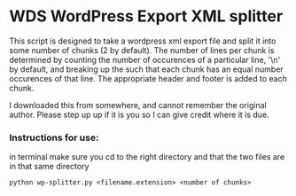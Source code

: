 # WDS WordPress Export XML splitter

This script is designed to take a wordpress xml export file and split it into some
number of chunks (2 by default). The number of lines per chunk is determined by counting
the number of occurences of a particular line, '<item>\n' by default, and breaking up the
such that each chunk has an equal number occurences of that line. The appropriate header
and footer is added to each chunk.

I downloaded this from somewhere, and cannot remember the original author. Please step up up if it is you so I can give credit where it is due.


### Instructions for use:
in terminal
make sure you cd to the right directory
and that the two files are in that same directory

`python wp-splitter.py <filename.extension> <number of chunks>`
